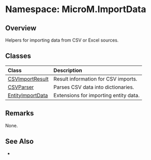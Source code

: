 # Namespace: MicroM.ImportData
## Overview
Helpers for importing data from CSV or Excel sources.

## Classes
| Class | Description |
|:------------|:-------------|
| [CSVImportResult](CSVImportResult/index.md) | Result information for CSV imports. |
| [CSVParser](CSVParser/index.md) | Parses CSV data into dictionaries. |
| [EntityImportData](EntityImportData/index.md) | Extensions for importing entity data. |

## Remarks
None.

## See Also
-
